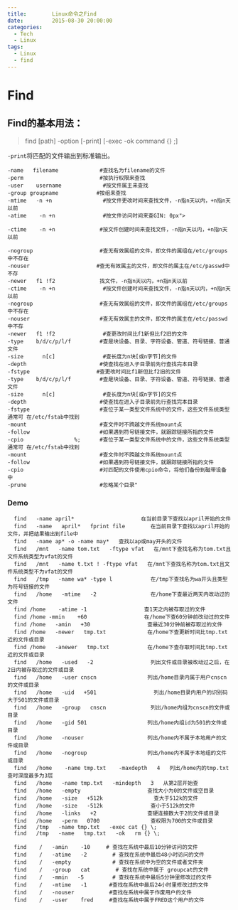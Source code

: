 ```yaml
---
title:        Linux命令之Find
date:         2015-08-30 20:00:00
categories:
  - Tech
  - Linux
tags:
  - Linux
  - find
---
```

# Find

## Find的基本用法：

> find [path] -option [-print] [-exec -ok command {} \;]

`-print`将匹配的文件输出到标准输出。

    -name   filename             #查找名为filename的文件
    -perm                        #按执行权限来查找
    -user    username             #按文件属主来查找
    -group groupname            #按组来查找
    -mtime   -n +n                #按文件更改时间来查找文件，-n指n天以内，+n指n天以前
    -atime    -n +n               #按文件访问时间来查GIN: 0px">

    -ctime    -n +n              #按文件创建时间来查找文件，-n指n天以内，+n指n天以前

    -nogroup                     #查无有效属组的文件，即文件的属组在/etc/groups中不存在
    -nouser                     #查无有效属主的文件，即文件的属主在/etc/passwd中不存
    -newer   f1 !f2              找文件，-n指n天以内，+n指n天以前 
    -ctime    -n +n               #按文件创建时间来查找文件，-n指n天以内，+n指n天以前 
    -nogroup                     #查无有效属组的文件，即文件的属组在/etc/groups中不存在
    -nouser                      #查无有效属主的文件，即文件的属主在/etc/passwd中不存
    -newer   f1 !f2               #查更改时间比f1新但比f2旧的文件
    -type    b/d/c/p/l/f         #查是块设备、目录、字符设备、管道、符号链接、普通文件
    -size      n[c]               #查长度为n块[或n字节]的文件
    -depth                       #使查找在进入子目录前先行查找完本目录
    -fstype                     #查更改时间比f1新但比f2旧的文件
    -type    b/d/c/p/l/f         #查是块设备、目录、字符设备、管道、符号链接、普通文件
    -size      n[c]               #查长度为n块[或n字节]的文件
    -depth                       #使查找在进入子目录前先行查找完本目录
    -fstype                      #查位于某一类型文件系统中的文件，这些文件系统类型通常可 在/etc/fstab中找到
    -mount                       #查文件时不跨越文件系统mount点
    -follow                      #如果遇到符号链接文件，就跟踪链接所指的文件
    -cpio                %;      #查位于某一类型文件系统中的文件，这些文件系统类型通常可 在/etc/fstab中找到
    -mount                       #查文件时不跨越文件系统mount点
    -follow                      #如果遇到符号链接文件，就跟踪链接所指的文件
    -cpio                        #对匹配的文件使用cpio命令，将他们备份到磁带设备中
    -prune                       #忽略某个目录"

<!-- more -->

### Demo

      find   -name april*                     在当前目录下查找以april开始的文件
      find   -name   april*   fprint file        在当前目录下查找以april开始的文件，并把结果输出到file中
      find   -name ap* -o -name may*   查找以ap或may开头的文件
      find   /mnt   -name tom.txt   -ftype vfat   在/mnt下查找名称为tom.txt且文件系统类型为vfat的文件
      find   /mnt   -name t.txt ! -ftype vfat   在/mnt下查找名称为tom.txt且文件系统类型不为vfat的文件
      find   /tmp   -name wa* -type l            在/tmp下查找名为wa开头且类型为符号链接的文件
      find   /home   -mtime   -2                 在/home下查最近两天内改动过的文件
      find /home    -atime -1                  查1天之内被存取过的文件
      find /home -mmin    +60                  在/home下查60分钟前改动过的文件
      find /home   -amin   +30                  查最近30分钟前被存取过的文件
      find /home   -newer   tmp.txt             在/home下查更新时间比tmp.txt近的文件或目录
      find /home   -anewer   tmp.txt            在/home下查存取时间比tmp.txt近的文件或目录
      find   /home   -used   -2                  列出文件或目录被改动过之后，在2日内被存取过的文件或目录
      find   /home   -user cnscn                列出/home目录内属于用户cnscn的文件或目录
      find   /home   -uid   +501                  列出/home目录内用户的识别码大于501的文件或目录
      find   /home   -group   cnscn              列出/home内组为cnscn的文件或目录
      find   /home   -gid 501                   列出/home内组id为501的文件或目录
      find   /home   -nouser                    列出/home内不属于本地用户的文件或目录
      find   /home   -nogroup                   列出/home内不属于本地组的文件或目录
      find   /home    -name tmp.txt    -maxdepth   4   列出/home内的tmp.txt 查时深度最多为3层
      find   /home   -name tmp.txt   -mindepth   3   从第2层开始查
      find   /home   -empty                     查找大小为0的文件或空目录
      find   /home   -size   +512k                查大于512k的文件
      find   /home   -size   -512k               查小于512k的文件
      find   /home   -links   +2                查硬连接数大于2的文件或目录
      find   /home   -perm   0700                查权限为700的文件或目录
      find   /tmp   -name tmp.txt   -exec cat {} \;
      find   /tmp   -name   tmp.txt   -ok   rm {} \;

      find    /   -amin    -10     # 查找在系统中最后10分钟访问的文件
      find    /   -atime   -2        # 查找在系统中最后48小时访问的文件
      find    /   -empty             # 查找在系统中为空的文件或者文件夹
      find    /   -group   cat        # 查找在系统中属于 groupcat的文件
      find    /   -mmin   -5         # 查找在系统中最后5分钟里修改过的文件
      find    /   -mtime   -1       #查找在系统中最后24小时里修改过的文件
      find    /   -nouser           #查找在系统中属于作废用户的文件
      find    /   -user    fred     #查找在系统中属于FRED这个用户的文件
